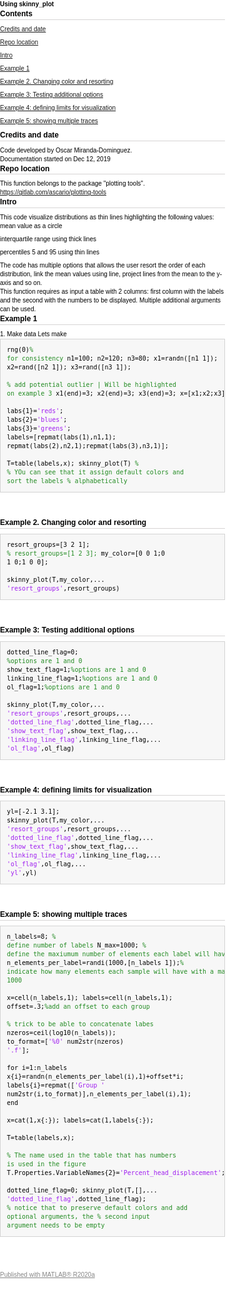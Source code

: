 
<!DOCTYPE html
  PUBLIC "-//W3C//DTD HTML 4.01 Transitional//EN">
<html><head>
      <meta http-equiv="Content-Type" content="text/html; charset=utf-8">
   <!--
This HTML was auto-generated from MATLAB code.
To make changes, update the MATLAB code and republish this document.
      --><title>Using skinny_plot</title><meta name="generator" content="MATLAB 9.8"><link rel="schema.DC" href="http://purl.org/dc/elements/1.1/"><meta name="DC.date" content="2022-02-16"><meta name="DC.source" content="README.m"><style type="text/css">
html,body,div,span,applet,object,iframe,h1,h2,h3,h4,h5,h6,p,blockquote,pre,a,abbr,acronym,address,big,cite,code,del,dfn,em,font,img,ins,kbd,q,s,samp,small,strike,strong,sub,sup,tt,var,b,u,i,center,dl,dt,dd,ol,ul,li,fieldset,form,label,legend,table,caption,tbody,tfoot,thead,tr,th,td{margin:0;padding:0;border:0;outline:0;font-size:100%;vertical-align:baseline;background:transparent}body{line-height:1}ol,ul{list-style:none}blockquote,q{quotes:none}blockquote:before,blockquote:after,q:before,q:after{content:'';content:none}:focus{outine:0}ins{text-decoration:none}del{text-decoration:line-through}table{border-collapse:collapse;border-spacing:0}

html { min-height:100%; margin-bottom:1px; }
html body { height:100%; margin:0px; font-family:Arial, Helvetica, sans-serif; font-size:10px; color:#000; line-height:140%; background:#fff none; overflow-y:scroll; }
html body td { vertical-align:top; text-align:left; }

h1 { padding:0px; margin:0px 0px 25px; font-family:Arial, Helvetica, sans-serif; font-size:1.5em; color:#d55000; line-height:100%; font-weight:normal; }
h2 { padding:0px; margin:0px 0px 8px; font-family:Arial, Helvetica, sans-serif; font-size:1.2em; color:#000; font-weight:bold; line-height:140%; border-bottom:1px solid #d6d4d4; display:block; }
h3 { padding:0px; margin:0px 0px 5px; font-family:Arial, Helvetica, sans-serif; font-size:1.1em; color:#000; font-weight:bold; line-height:140%; }

a { color:#005fce; text-decoration:none; }
a:hover { color:#005fce; text-decoration:underline; }
a:visited { color:#004aa0; text-decoration:none; }

p { padding:0px; margin:0px 0px 20px; }
img { padding:0px; margin:0px 0px 20px; border:none; }
p img, pre img, tt img, li img, h1 img, h2 img { margin-bottom:0px; }

ul { padding:0px; margin:0px 0px 20px 23px; list-style:square; }
ul li { padding:0px; margin:0px 0px 7px 0px; }
ul li ul { padding:5px 0px 0px; margin:0px 0px 7px 23px; }
ul li ol li { list-style:decimal; }
ol { padding:0px; margin:0px 0px 20px 0px; list-style:decimal; }
ol li { padding:0px; margin:0px 0px 7px 23px; list-style-type:decimal; }
ol li ol { padding:5px 0px 0px; margin:0px 0px 7px 0px; }
ol li ol li { list-style-type:lower-alpha; }
ol li ul { padding-top:7px; }
ol li ul li { list-style:square; }

.content { font-size:1.2em; line-height:140%; padding: 20px; }

pre, code { font-size:12px; }
tt { font-size: 1.2em; }
pre { margin:0px 0px 20px; }
pre.codeinput { padding:10px; border:1px solid #d3d3d3; background:#f7f7f7; }
pre.codeoutput { padding:10px 11px; margin:0px 0px 20px; color:#4c4c4c; }
pre.error { color:red; }

@media print { pre.codeinput, pre.codeoutput { word-wrap:break-word; width:100%; } }

span.keyword { color:#0000FF }
span.comment { color:#228B22 }
span.string { color:#A020F0 }
span.untermstring { color:#B20000 }
span.syscmd { color:#B28C00 }
span.typesection { color:#A0522D }

.footer { width:auto; padding:10px 0px; margin:25px 0px 0px; border-top:1px dotted #878787; font-size:0.8em; line-height:140%; font-style:italic; color:#878787; text-align:left; float:none; }
.footer p { margin:0px; }
.footer a { color:#878787; }
.footer a:hover { color:#878787; text-decoration:underline; }
.footer a:visited { color:#878787; }

table th { padding:7px 5px; text-align:left; vertical-align:middle; border: 1px solid #d6d4d4; font-weight:bold; }
table td { padding:7px 5px; text-align:left; vertical-align:top; border:1px solid #d6d4d4; }





  </style></head><body><div class="content"><h1>Using skinny_plot</h1><!--introduction--><!--/introduction--><h2>Contents</h2><div><ul><li><a href="#1">Credits and date</a></li><li><a href="#2">Repo location</a></li><li><a href="#3">Intro</a></li><li><a href="#4">Example 1</a></li><li><a href="#5">Example 2. Changing color and resorting</a></li><li><a href="#6">Example 3: Testing additional options</a></li><li><a href="#7">Example 4: defining limits for visualization</a></li><li><a href="#8">Example 5: showing multiple traces</a></li></ul></div><h2 id="1">Credits and date</h2><p>Code developed by Oscar Miranda-Dominguez.</p><p>Documentation started on Dec 12, 2019</p><h2 id="2">Repo location</h2><p>This function belongs to the package "plotting tools".</p><p><a href="https://gitlab.com/ascario/plotting-tools">https://gitlab.com/ascario/plotting-tools</a></p><h2 id="3">Intro</h2><p>This code visualize distributions as thin lines highlighting the following values:</p><div><ul><li>mean value as a circle</li><li>interquartile range using thick lines</li><li>percentiles 5 and 95 using thin lines</li></ul></div><p>The code has multiple options that allows the user resort the order of each distribution, link the mean values using line, project lines from the mean to the y-axis and so on.</p><p>This function requires as input a table with 2 columns: first column with the labels and the second with the numbers to be displayed. Multiple additional arguments can be used.</p><h2 id="4">Example 1</h2><p>1. Make data Lets make</p><pre class="codeinput">rng(0)<span class="comment">% for consistency</span>
n1=100;
n2=120;
n3=80;
x1=randn([n1 1]);
x2=rand([n2 1]);
x3=rand([n3 1]);

<span class="comment">% add potential outlier | Will be highlighted on example 3</span>
x1(end)=3;
x2(end)=3;
x3(end)=3;
x=[x1;x2;x3];


labs{1}=<span class="string">'reds'</span>;
labs{2}=<span class="string">'blues'</span>;
labs{3}=<span class="string">'greens'</span>;
labels=[repmat(labs(1),n1,1); repmat(labs(2),n2,1);repmat(labs(3),n3,1)];

T=table(labels,x);
skinny_plot(T)
<span class="comment">%</span>
<span class="comment">% YOu can see that it assign default colors and sort the labels</span>
<span class="comment">% alphabetically</span>
</pre><img vspace="5" hspace="5" src="../../../images/Skinny/README_01.png" alt=""> <h2 id="5">Example 2. Changing color and resorting</h2><pre class="codeinput">resort_groups=[3 2 1];
<span class="comment">% resort_groups=[1 2 3];</span>
my_color=[0 0 1;0 1 0;1 0 0];

skinny_plot(T,my_color,<span class="keyword">...</span>
    <span class="string">'resort_groups'</span>,resort_groups)
</pre><img vspace="5" hspace="5" src="../../../images/Skinny/README_02.png" alt=""> <h2 id="6">Example 3: Testing additional options</h2><pre class="codeinput">dotted_line_flag=0; <span class="comment">%options are 1 and 0</span>
show_text_flag=1;<span class="comment">%options are 1 and 0</span>
linking_line_flag=1;<span class="comment">%options are 1 and 0</span>
ol_flag=1;<span class="comment">%options are 1 and 0</span>

skinny_plot(T,my_color,<span class="keyword">...</span>
    <span class="string">'resort_groups'</span>,resort_groups,<span class="keyword">...</span>
    <span class="string">'dotted_line_flag'</span>,dotted_line_flag,<span class="keyword">...</span>
    <span class="string">'show_text_flag'</span>,show_text_flag,<span class="keyword">...</span>
    <span class="string">'linking_line_flag'</span>,linking_line_flag,<span class="keyword">...</span>
    <span class="string">'ol_flag'</span>,ol_flag)
</pre><img vspace="5" hspace="5" src="../../../images/Skinny/README_03.png" alt=""> <h2 id="7">Example 4: defining limits for visualization</h2><pre class="codeinput">yl=[-2.1 3.1];
skinny_plot(T,my_color,<span class="keyword">...</span>
    <span class="string">'resort_groups'</span>,resort_groups,<span class="keyword">...</span>
    <span class="string">'dotted_line_flag'</span>,dotted_line_flag,<span class="keyword">...</span>
    <span class="string">'show_text_flag'</span>,show_text_flag,<span class="keyword">...</span>
    <span class="string">'linking_line_flag'</span>,linking_line_flag,<span class="keyword">...</span>
    <span class="string">'ol_flag'</span>,ol_flag,<span class="keyword">...</span>
    <span class="string">'yl'</span>,yl)
</pre><img vspace="5" hspace="5" src="../../../images/Skinny/README_04.png" alt=""> <h2 id="8">Example 5: showing multiple traces</h2><pre class="codeinput">n_labels=8; <span class="comment">% define number of labels</span>
N_max=1000; <span class="comment">% define the maxiumum number of elements each label will have</span>
n_elements_per_label=randi(1000,[n_labels 1]);<span class="comment">% indicate how many elements each sample will have with a maximum of 1000</span>


x=cell(n_labels,1);
labels=cell(n_labels,1);
offset=.3;<span class="comment">%add an offset to each group</span>

<span class="comment">% trick to be able to concatenate labes</span>
nzeros=ceil(log10(n_labels));
to_format=[<span class="string">'%0'</span> num2str(nzeros) <span class="string">'.f'</span>];

<span class="keyword">for</span> i=1:n_labels
    x{i}=randn(n_elements_per_label(i),1)+offset*i;
    labels{i}=repmat([<span class="string">'Group '</span> num2str(i,to_format)],n_elements_per_label(i),1);
<span class="keyword">end</span>

x=cat(1,x{:});
labels=cat(1,labels{:});

T=table(labels,x);

<span class="comment">% The name used in the table that has numbers is used in the figure</span>
T.Properties.VariableNames{2}=<span class="string">'Percent_head_displacement'</span>;

dotted_line_flag=0;
skinny_plot(T,[],<span class="keyword">...</span>
    <span class="string">'dotted_line_flag'</span>,dotted_line_flag);
<span class="comment">% notice that to preserve default colors and add optional arguments, the</span>
<span class="comment">% second input argument needs to be empty</span>
</pre><img vspace="5" hspace="5" src="../../../images/Skinny/README_05.png" alt=""> <p class="footer"><br><a href="https://www.mathworks.com/products/matlab/">Published with MATLAB&reg; R2020a</a><br></p></div></body></html>
